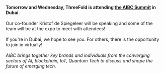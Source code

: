 **Tomorrow and Wednesday, ThreeFold is attending [the AIBC Summit](https://aibc.world/uae/) in Dubai.**
<br />
<br />
Our co-founder Kristof de Spiegeleer will be speaking and some of the team will be at the expo to meet with attendees!
<br />
<br />
If you're in Dubai, we hope to see you. For others, there is the opportunity to join in virtually!
<br />
<br />
_AIBC brings together key brands and individuals from the converging sectors of AI, blockchain, IoT, Quantum Tech to discuss and shape the future of emerging tech._